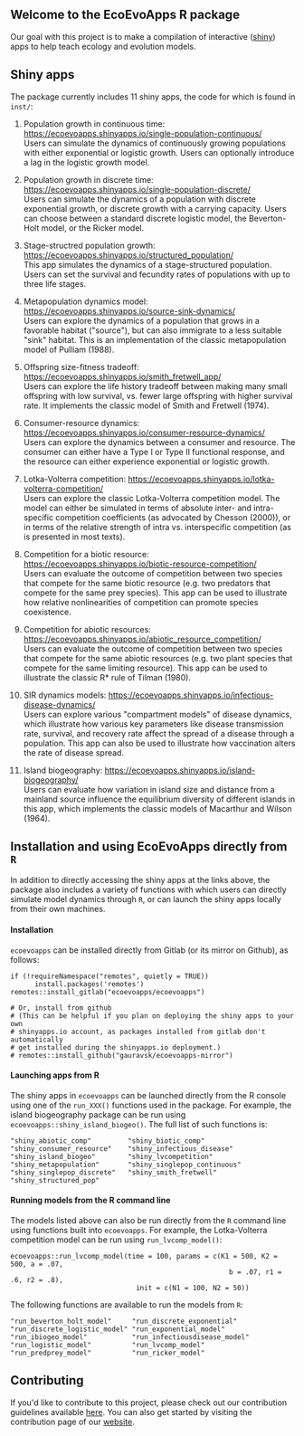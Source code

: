 ## Welcome to the EcoEvoApps R package

Our goal with this project is to make a compilation of interactive ([shiny](https://shiny.rstudio.com/)) apps to help teach ecology and evolution models.

## Shiny apps

The package currently includes 11 shiny apps, the code for which is found in `inst/`:

1. Population growth in continuous time: https://ecoevoapps.shinyapps.io/single-population-continuous/  
Users can simulate the dynamics of continuously growing populations with either exponential or logistic growth. Users can optionally introduce a lag in the logistic growth model.  

2. Population growth in discrete time: https://ecoevoapps.shinyapps.io/single-population-discrete/  
Users can simulate the dynamics of a population with discrete exponential growth, or discrete growth with a carrying capacity. Users can choose between a standard discrete logistic model, the Beverton-Holt model, or the Ricker model.  

3. Stage-structred population growth: https://ecoevoapps.shinyapps.io/structured_population/  
This app simulates the dynamics of a stage-structured population. Users can set the survival and fecundity rates of populations with up to three life stages.  

4. Metapopulation dynamics model:  https://ecoevoapps.shinyapps.io/source-sink-dynamics/  
Users can explore the dynamics of a population that grows in a favorable habitat ("source"), but can also immigrate to a less suitable "sink" habitat. This is an implementation of the classic metapopulation model of Pulliam (1988).  

5. Offspring size-fitness tradeoff: https://ecoevoapps.shinyapps.io/smith_fretwell_app/  
Users can explore the life history tradeoff between making many small offspring with low survival, vs. fewer large offspring with higher survival rate. It implements the classic model of Smith and Fretwell (1974).  

6. Consumer-resource dynamics: https://ecoevoapps.shinyapps.io/consumer-resource-dynamics/   
Users can explore the dynamics between a consumer and resource. The consumer can either have a Type I or Type II functional response, and the resource can either experience exponential or logistic growth.  

7. Lotka-Volterra competition: https://ecoevoapps.shinyapps.io/lotka-volterra-competition/   
Users can explore the classic Lotka-Volterra competition model. The model can either be simulated in terms of absolute inter- and intra-specific competition coefficients (as advocated by Chesson (2000)), or in terms of the relative strength of intra vs. interspecific competition (as is presented in most texts).  

8. Competition for a biotic resource: https://ecoevoapps.shinyapps.io/biotic-resource-competition/  
Users can evaluate the outcome of competition between two species that compete for the same biotic resource (e.g. two predators that compete for the same prey species). This app can be used to illustrate how relative nonlinearities of competition can promote species coexistence. 

9. Competition for abiotic resources: https://ecoevoapps.shinyapps.io/abiotic_resource_competition/  
Users can evaluate the outcome of competition between two species that compete for the same abiotic resources (e.g. two plant species that compete for the same limiting resource). This app can be used to illustrate the classic R* rule of Tilman (1980). 

10. SIR dynamics models: https://ecoevoapps.shinyapps.io/infectious-disease-dynamics/  
Users can explore various "compartment models" of disease dynamics, which illustrate how various key parameters like disease transmission rate, survival, and recovery rate affect the spread of a disease through a population. This app can also be used to illustrate how vaccination alters the rate of disease spread.   

11. Island biogeography: https://ecoevoapps.shinyapps.io/island-biogeography/  
Users can evaluate how variation in island size and distance from a mainland source influence the equilibrium diversity of different islands in this app, which implements the classic models of Macarthur and Wilson (1964). 

## Installation and using EcoEvoApps directly from `R`

In addition to directly accessing the shiny apps at the links above, the package also includes a variety of functions with which users can directly simulate model dynamics through `R`, or can launch the shiny apps locally from their own machines. 

#### Installation

`ecoevoapps` can be installed directly from Gitlab (or its mirror on Github), as follows:

```
if (!requireNamespace("remotes", quietly = TRUE))
      install.packages('remotes')
remotes::install_gitlab("ecoevoapps/ecoevoapps")

# Or, install from github
# (This can be helpful if you plan on deploying the shiny apps to your own
# shinyapps.io account, as packages installed from gitlab don't automatically
# get installed during the shinyapps.io deployment.)
# remotes::install_github("gauravsk/ecoevoapps-mirror")
```

#### Launching apps from R 

The shiny apps in `ecoevoapps` can be launched directly from the R console using one of the `run_XXX()` functions used in the package. For example, the island biogeography package can be run using `ecoevoapps::shiny_island_biogeo()`.  The full list of such functions is:

```
"shiny_abiotic_comp"         "shiny_biotic_comp"          "shiny_consumer_resource"    "shiny_infectious_disease"  
"shiny_island_biogeo"        "shiny_lvcompetition"        "shiny_metapopulation"       "shiny_singlepop_continuous"
"shiny_singlepop_discrete"   "shiny_smith_fretwell"       "shiny_structured_pop"      
```

#### Running models from the R command line

The models listed above can also be run directly from the `R` command line using functions built into `ecoevoapps`. For example, the Lotka-Volterra competition model can be run using `run_lvcomp_model()`:

```
ecoevoapps::run_lvcomp_model(time = 100, params = c(K1 = 500, K2 = 500, a = .07, 
                                                      b = .07, r1 = .6, r2 = .8), 
                               init = c(N1 = 100, N2 = 50))
```

The following functions are available to run the models from `R`:

```
"run_beverton_holt_model"     "run_discrete_exponential"    "run_discrete_logistic_model" "run_exponential_model"      
"run_ibiogeo_model"           "run_infectiousdisease_model" "run_logistic_model"          "run_lvcomp_model"           
"run_predprey_model"          "run_ricker_model"           
```

## Contributing

If you'd like to contribute to this project, please check out our contribution guidelines available [here](https://docs.google.com/document/d/1fZh7mi4A9SmSblcwlMrRllV4ZMl5-E9PzJ0wtNIMkZ4/edit?usp=sharing). You can also get started by visiting the contribution page of our [website](https://ecoevoapps.gitlab.io/contribute/).
